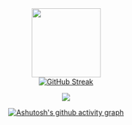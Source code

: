 <div align="center"> <img height="137px" src="https://github-readme-stats.vercel.app/api?username=binisalegend&hide_title=true&hide_border=true&show_icons=trueline_height=21&text_color=000&icon_color=000&bg_color=0,ea6161,ffc64d,fffc4d,52fa5a&theme=graywhite" /> </div>

<div align="center"> <a href="https://git.io/streak-stats"><img src="https://streak-stats.demolab.com?user=binisalegend&theme=radical&hide_border=true&border_radius=20&locale=zh_Hans&date_format=M%20j%5B%2C%20Y%5D&mode=weekly&card_width=500" alt="GitHub Streak" /></a>

![](https://raw.githubusercontent.com/binisalegend/binisalegend/main/assets/github-contribution-grid-snake.svg)

[![Ashutosh's github activity graph](https://github-readme-activity-graph.vercel.app/graph?username=binisalegend)](https://github.com/ashutosh00710/github-readme-activity-graph)
